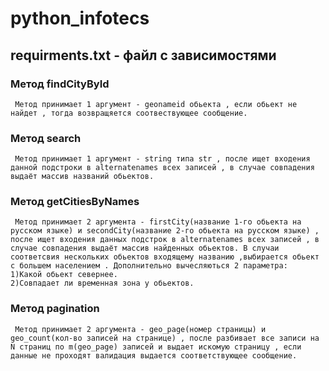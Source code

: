 # python_infotecs

## requirments.txt - файл с зависимостями

### Метод findCityById
``` Метод принимает 1 аргумент - geonameid обьекта , если обьект не найдет , тогда возвращяется соотвествующее сообщение.```

### Метод search
``` Метод принимает 1 аргумент - string типа str , после ищет входения данной подстроки в alternatenames всех записей , в случае совпадения выдаёт массив названий обьектов.```

### Метод getСitiesByNames
``` Метод принимает 2 аргумента - firstCity(название 1-го обьекта на русском языке) и secondCity(название 2-го обьекта на русском языке) , после ищет входения данных подстрок в alternatenames всех записей , в случае совпадения выдаёт массив найденных обьектов. В случаи соответсвия нескольких обьектов входящему названию ,выбирается обьект с большем населением . Дополнительно вычесляються 2 параметра:```  
```1)Какой обьект севернее.```  
```2)Совпадает ли временная зона у обьектов.```

### Метод pagination
``` Метод принимает 2 аргумента - geo_page(номер страницы) и geo_count(кол-во записей на странице) , после разбивает все записи на N страниц по m(geo_page) записей и выдает искомую страницу , если данные не проходят валидация выдается соответствующее сообщение.``` 
